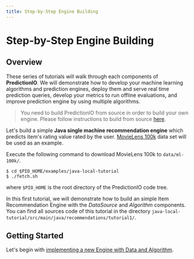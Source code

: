 ```yaml
---
title: Step-by-Step Engine Building
---
```


# Step-by-Step Engine Building

## Overview

These series of tutorials will walk through each components of **PredictionIO**.
We will demonstrate how to develop your machine learning algorithms and
prediction engines, deploy them and serve real time prediction queries, develop
your metrics to run offline evaluations, and improve prediction engine by using
multiple algorithms.

> You need to build PredictionIO from source in order to build your own engine.
Please follow instructions to build from source
[here](/install/install-sourcecode.html).

Let's build a simple **Java single machine recommendation engine** which
predicts item's rating value rated by the user. [MovieLens
100k](http://grouplens.org/datasets/movielens/) data set will be used as an
example.

Execute the following command to download MovieLens 100k to `data/ml-100k/`.

```
$ cd $PIO_HOME/examples/java-local-tutorial
$ ./fetch.sh
```
where `$PIO_HOME` is the root directory of the PredictionIO code tree.

In this first tutorial, we will demonstrate how to build an simple Item
Recommendation Engine with the *DataSource* and *Algorithm* components. You can
find all sources code of this tutorial in the directory
`java-local-tutorial/src/main/java/recommendations/tutorial1/`.

## Getting Started

Let's begin with [implementing a new Engine with Data and
Algorithm](dataalgorithm.html).
